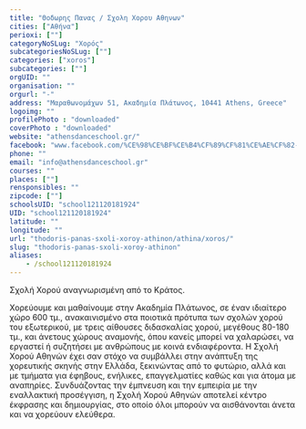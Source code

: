 ```yaml
---
title: "Θοδωρης Πανας / Σχολη Χορου Αθηνων"
cities: ["Αθήνα"]
perioxi: [""]
categoryNoSLug: "Χορός"
subcategoriesNoSLug: [""]
categories: ["xoros"]
subcategories: [""]
orgUID: ""
organisation: ""
orgurl: "-"
address: "Μαραθωνομάχων 51, Ακαδημία Πλάτωνος, 10441 Athens, Greece"
logoimg: ""
profilePhoto : "downloaded"
coverPhoto : "downloaded"
website: "athensdanceschool.gr/"
facebook: "www.facebook.com/%CE%98%CE%BF%CE%B4%CF%89%CF%81%CE%AE%CF%82-%CE%A0%CE%B1%CE%BD%CE%AC%CF%82-%CE%A3%CF%87%CE%BF%CE%BB%CE%AE-%CE%A7%CE%BF%CF%81%CE%BF%CF%8D-%CE%91%CE%B8%CE%B7%CE%BD%CF%8E%CE%BD-Thodoris-Panas-Athens-Dance-School-1607955359472551/"
phone: ""
email: "info@athensdanceschool.gr"
courses: ""
places: [""]
rensponsibles: ""
zipcode: [""]
schoolsUID: "school121120181924"
UID: "school121120181924"
latitude: ""
longitude: ""
url: "thodoris-panas-sxoli-xoroy-athinon/athina/xoros/"
slug: "thodoris-panas-sxoli-xoroy-athinon"
aliases:
    - /school121120181924
---
```



Σχολή Χορού αναγνωρισμένη από το Κράτος.

Χορεύουμε και μαθαίνουμε στην Ακαδημία Πλάτωνος, σε έναν ιδιαίτερο χώρο 600 τμ., ανακαινισμένο στα ποιοτικά πρότυπα των σχολών χορού του εξωτερικού, με τρεις αίθουσες διδασκαλίας χορού, μεγέθους 80-180 τμ., και άνετους χώρους αναμονής, όπου κανείς μπορεί να χαλαρώσει, να εργαστεί ή συζητήσει με ανθρώπους με κοινά ενδιαφέροντα. Η Σχολή Χορού Αθηνών έχει σαν στόχο να συμβάλλει στην ανάπτυξη της χορευτικής σκηνής στην Ελλάδα, ξεκινώντας από το φυτώριο, αλλά και με τμήματα για έφηβους, ενήλικες, επαγγελματίες καθώς και για άτομα με αναπηρίες. Συνδυάζοντας την έμπνευση και την εμπειρία με την εναλλακτική προσέγγιση, η Σχολή Χορού Αθηνών αποτελεί κέντρο έκφρασης και δημιουργίας, στο οποίο όλοι μπορούν να αισθάνονται άνετα και να χορεύουν ελεύθερα.